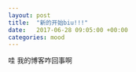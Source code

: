 ```yaml
---
layout: post
title:  "新的开始biu!!!"
date:   2017-06-28 09:05:00 +00:00
categories: mood
---
```

哇  我的博客咋回事啊